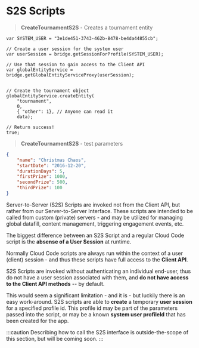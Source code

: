 # S2S Scripts

> **CreateTournamentS2S** - Creates a tournament entity

```cfscript
var SYSTEM_USER = "3e1de451-3743-462b-8478-be4da44855cb";

// Create a user session for the system user
var userSession = bridge.getSessionForProfile(SYSTEM_USER);

// Use that session to gain access to the Client API
var globalEntityService = bridge.getGlobalEntityServiceProxy(userSession);


// Create the tournament object
globalEntityService.createEntity(
    "tournament",
    0,
    { "other": 1}, // Anyone can read it
    data);

// Return success!
true;
```

> **CreateTournamentS2S** - test parameters

```JSON
{
    "name": "Christmas Chaos",
    "startDate": "2016-12-20",
    "durationDays": 5,
    "firstPrize": 1000,
    "secondPrize": 500,
    "thirdPrize": 100
}
```

Server-to-Server (S2S) Scripts are invoked not from the Client API, but rather from our Server-to-Server Interface. These scripts are intended to be called from custom (private) servers - and may be utilized for managing global datafill, content management, triggering engagement events, etc.

The biggest difference between an S2S Script and a regular Cloud Code script is the **absense of a User Session** at runtime.

Normally Cloud Code scripts are always run within the context of a user (client) session - and thus these scripts have full access to the **Client API**.

S2S Scripts are invoked without authenticating an individual end-user, thus do not have a user session associated with them, and **do not have access to the Client API methods** -- by default.

This would seem a significant limitation - and it is - but luckily there is an easy work-around. S2S scripts are able to **create** a temporary **user session** for a specified profile id.  This profile id may be part of the parameters passed into the script, or may be a known **system user profileId** that has been created for the app.

:::caution
Describing how to call the S2S interface is outside-the-scope of this section, but will be coming soon.
:::